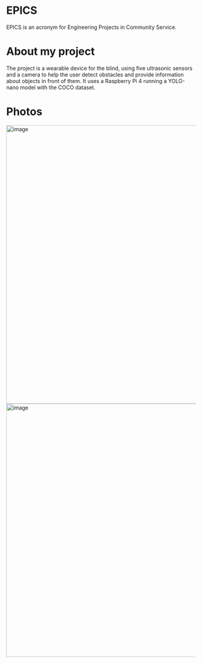 # EPICS

  EPICS is an acronym for Engineering Projects in Community Service.

# About my project

The project is a wearable device for the blind, using five ultrasonic sensors and a camera to help the user detect obstacles and provide information about objects in front of them. It uses a Raspberry Pi 4 running a YOLO-nano model with the COCO dataset.

# Photos

<img width="1113" height="740" alt="image" src="https://github.com/user-attachments/assets/50b03a13-7b5a-4c53-907d-bd065ab78594" />

<img width="1027" height="673" alt="image" src="https://github.com/user-attachments/assets/39bb1a61-508d-43f8-9651-30a8a1f5f9a9" />
